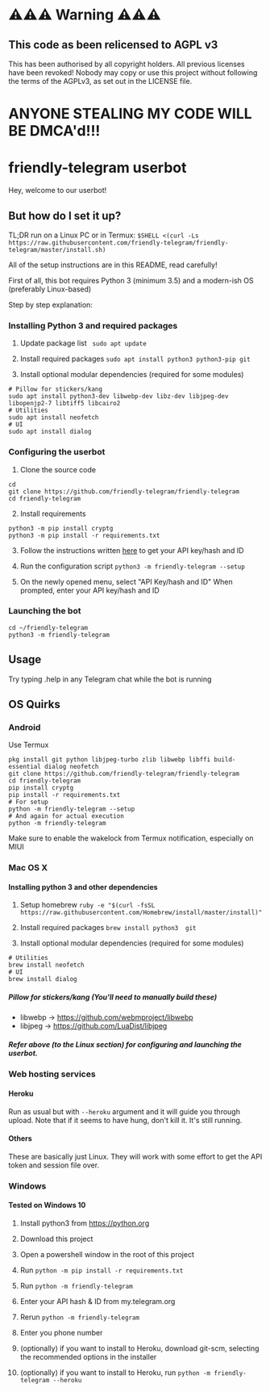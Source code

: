 # ⚠️⚠️⚠️ Warning ⚠️⚠️⚠️

## This code as been relicensed to AGPL v3

This has been authorised by all copyright holders. All previous licenses have been revoked! Nobody may copy or use this project without following the terms of the AGPLv3, as set out in the LICENSE file.

# ANYONE STEALING MY CODE WILL BE DMCA'd!!!

# friendly-telegram userbot

Hey, welcome to our userbot!

## But how do I set it up?

TL;DR run on a Linux PC or in Termux:
`$SHELL <(curl -Ls https://raw.githubusercontent.com/friendly-telegram/friendly-telegram/master/install.sh)`

All of the setup instructions are in this README, read carefully!

First of all, this bot requires Python 3 (minimum 3.5) and a modern-ish OS (preferably Linux-based)

Step by step explanation:

### Installing Python 3 and required packages

1. Update package list
` sudo apt update`

2. Install required packages
`sudo apt install python3 python3-pip git`

3. Install optional modular dependencies (required for some modules)
```
# Pillow for stickers/kang
sudo apt install python3-dev libwebp-dev libz-dev libjpeg-dev libopenjp2-7 libtiff5 libcairo2
# Utilities
sudo apt install neofetch
# UI
sudo apt install dialog
```

### Configuring the userbot

1. Clone the source code
```
cd
git clone https://github.com/friendly-telegram/friendly-telegram
cd friendly-telegram
```

2. Install requirements
```
python3 -m pip install cryptg
python3 -m pip install -r requirements.txt
```

3.  Follow the instructions written [here](https://core.telegram.org/api/obtaining_api_id "here") to get your API key/hash and ID

4. Run the configuration script
`python3 -m friendly-telegram --setup`

5. On the newly opened menu, select "API Key/hash and ID"
When prompted, enter your API key/hash and ID

### Launching the bot

```
cd ~/friendly-telegram
python3 -m friendly-telegram
```

## Usage

Try typing .help in any Telegram chat while the bot is running

## OS Quirks

### Android

Use Termux
```
pkg install git python libjpeg-turbo zlib libwebp libffi build-essential dialog neofetch
git clone https://github.com/friendly-telegram/friendly-telegram
cd friendly-telegram
pip install cryptg
pip install -r requirements.txt
# For setup
python -m friendly-telegram --setup
# And again for actual execution
python -m friendly-telegram
```
Make sure to enable the wakelock from Termux notification, especially on MIUI

### Mac OS X

#### Installing python 3 and other dependencies 

1. Setup homebrew
`ruby -e "$(curl -fsSL https://raw.githubusercontent.com/Homebrew/install/master/install)"`

2. Install required packages
`brew install python3  git`

3. Install optional modular dependencies (required for some modules)
```
# Utilities
brew install neofetch
# UI
brew install dialog
```
##### Pillow for stickers/kang (You'll need to manually build these)
 - libwebp -> https://github.com/webmproject/libwebp
 - libjpeg -> https://github.com/LuaDist/libjpeg
 
##### Refer above (to the Linux section) for configuring and launching the userbot.

### Web hosting services

#### Heroku

Run as usual but with `--heroku` argument and it will guide you through upload. Note that if it seems to have hung, don't kill it. It's still running.

#### Others

These are basically just Linux. They will work with some effort to get the API token and session file over.

### Windows

#### Tested on Windows 10

1. Install python3 from https://python.org

2. Download this project

3. Open a powershell window in the root of this project

4. Run
`python -m pip install -r requirements.txt`

5. Run
`python -m friendly-telegram`

6. Enter your API hash & ID from my.telegram.org

7. Rerun
`python -m friendly-telegram`

8. Enter you phone number

9. (optionally) if you want to install to Heroku, download git-scm, selecting the recommended options in the installer

10. (optionally) if you want to install to Heroku, run
`python -m friendly-telegram --heroku`
